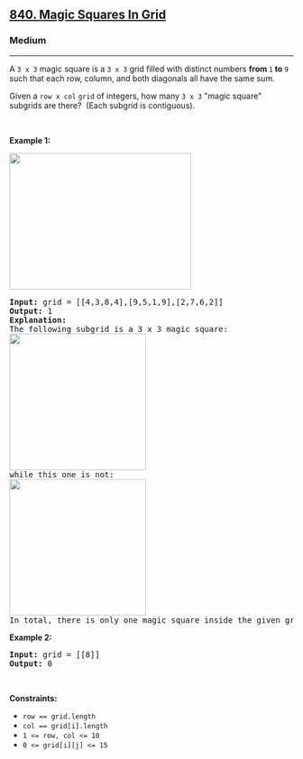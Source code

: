 <h2><a href="https://leetcode.com/problems/magic-squares-in-grid/">840. Magic Squares In Grid</a></h2><h3>Medium</h3><hr><div style="user-select: auto;"><p style="user-select: auto;">A <code style="user-select: auto;">3 x 3</code> magic square is a <code style="user-select: auto;">3 x 3</code> grid filled with distinct numbers <strong style="user-select: auto;">from </strong><code style="user-select: auto;">1</code><strong style="user-select: auto;"> to </strong><code style="user-select: auto;">9</code> such that each row, column, and both diagonals all have the same sum.</p>

<p style="user-select: auto;">Given a <code style="user-select: auto;">row x col</code>&nbsp;<code style="user-select: auto;">grid</code>&nbsp;of integers, how many <code style="user-select: auto;">3 x 3</code> "magic square" subgrids are there?&nbsp; (Each subgrid is contiguous).</p>

<p style="user-select: auto;">&nbsp;</p>
<p style="user-select: auto;"><strong class="example" style="user-select: auto;">Example 1:</strong></p>
<img alt="" src="https://assets.leetcode.com/uploads/2020/09/11/magic_main.jpg" style="width: 322px; height: 242px; user-select: auto;">
<pre style="user-select: auto;"><strong style="user-select: auto;">Input:</strong> grid = [[4,3,8,4],[9,5,1,9],[2,7,6,2]]
<strong style="user-select: auto;">Output:</strong> 1
<strong style="user-select: auto;">Explanation: </strong>
The following subgrid is a 3 x 3 magic square:
<img alt="" src="https://assets.leetcode.com/uploads/2020/09/11/magic_valid.jpg" style="width: 242px; height: 242px; user-select: auto;">
while this one is not:
<img alt="" src="https://assets.leetcode.com/uploads/2020/09/11/magic_invalid.jpg" style="width: 242px; height: 242px; user-select: auto;">
In total, there is only one magic square inside the given grid.
</pre>

<p style="user-select: auto;"><strong class="example" style="user-select: auto;">Example 2:</strong></p>

<pre style="user-select: auto;"><strong style="user-select: auto;">Input:</strong> grid = [[8]]
<strong style="user-select: auto;">Output:</strong> 0
</pre>

<p style="user-select: auto;">&nbsp;</p>
<p style="user-select: auto;"><strong style="user-select: auto;">Constraints:</strong></p>

<ul style="user-select: auto;">
	<li style="user-select: auto;"><code style="user-select: auto;">row == grid.length</code></li>
	<li style="user-select: auto;"><code style="user-select: auto;">col == grid[i].length</code></li>
	<li style="user-select: auto;"><code style="user-select: auto;">1 &lt;= row, col &lt;= 10</code></li>
	<li style="user-select: auto;"><code style="user-select: auto;">0 &lt;= grid[i][j] &lt;= 15</code></li>
</ul>
</div>